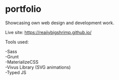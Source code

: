 # portfolio
Showcasing own web design and development work.

Live site: https://reaiiybigshrimp.github.io/

Tools used: <br>

-Sass<br>
-Grunt<br>
-MaterializeCSS<br>
-Vivus Library (SVG animations)<br>
-Typed JS <br>
